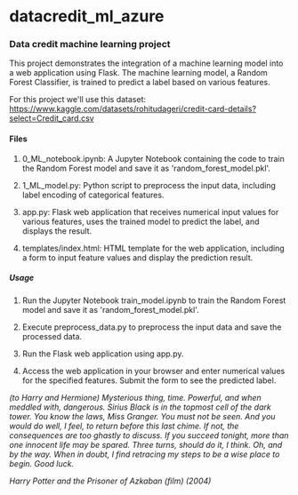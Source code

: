 # datacredit_ml_azure
### Data credit machine learning project

This project demonstrates the integration of a machine learning model into a web application using Flask. The machine learning model, a Random Forest Classifier, is trained to predict a label based on various features.

For this project we'll use this dataset: https://www.kaggle.com/datasets/rohitudageri/credit-card-details?select=Credit_card.csv

#### Files
1. 0_ML_notebook.ipynb: A Jupyter Notebook containing the code to train the Random Forest model and save it as 'random_forest_model.pkl'.

2. 1_ML_model.py: Python script to preprocess the input data, including label encoding of categorical features.

3. app.py: Flask web application that receives numerical input values for various features, uses the trained model to predict the label, and displays the result.

4. templates/index.html: HTML template for the web application, including a form to input feature values and display the prediction result.

##### Usage

1. Run the Jupyter Notebook train_model.ipynb to train the Random Forest model and save it as 'random_forest_model.pkl'.

2. Execute preprocess_data.py to preprocess the input data and save the processed data.

3. Run the Flask web application using app.py.

4. Access the web application in your browser and enter numerical values for the specified features. Submit the form to see the predicted label.




*_(to Harry and Hermione) Mysterious thing, time. Powerful, and when meddled with, dangerous. Sirius Black is in the topmost cell of the dark tower. You know the laws, Miss Granger. You must not be seen. And you would do well, I feel, to return before this last chime. If not, the consequences are too ghastly to discuss. If you succeed tonight, more than one innocent life may be spared. Three turns, should do it, I think. Oh, and by the way. When in doubt, I find retracing my steps to be a wise place to begin. Good luck._*

*Harry Potter and the Prisoner of Azkaban (film) (2004)*